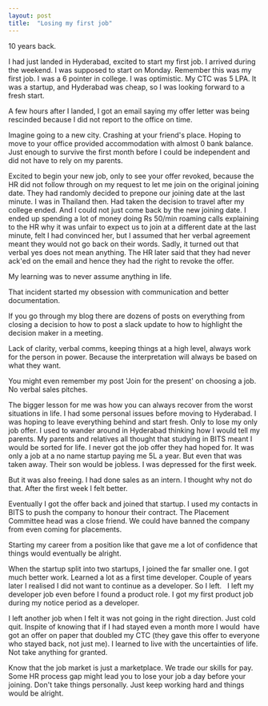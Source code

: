 ```yaml
---
layout: post
title:  "Losing my first job"
---
```


10 years back.

I had just landed in Hyderabad, excited to start my first job. I arrived during the weekend. I was supposed to start on Monday.
Remember this was my first job. I was a 6 pointer in college. I was optimistic. My CTC was 5 LPA. It was a startup, and Hyderabad was cheap, so I was looking forward to a fresh start.

A few hours after I landed, I got an email saying my offer letter was being rescinded because I did not report to the office on time.

Imagine going to a new city. Crashing at your friend's place. Hoping to move to your office provided accommodation with almost 0 bank balance. Just enough to survive the first month before I could be independent and did not have to rely on my parents.

Excited to begin your new job, only to see your offer revoked, because the HR did not follow through on my request to let me join on the original joining date. They had randomly decided to prepone our joining date at the last minute. I was in Thailand then. Had taken the decision to travel after my college ended. And I could not just come back by the new joining date. I ended up spending a lot of money doing Rs 50/min roaming calls explaining to the HR why it was unfair to expect us to join at a different date at the last minute, felt I had convinced her, but I assumed that her verbal agreement meant they would not go back on their words. Sadly, it turned out that verbal yes does not mean anything. The HR later said that they had never ack'ed on the email and hence they had the right to revoke the offer.

My learning was to never assume anything in life.

That incident started my obsession with communication and better documentation.

If you go through my blog there are dozens of posts on everything from closing a decision to how to post a slack update to how to highlight the decision maker in a meeting.

Lack of clarity, verbal comms, keeping things at a high level, always work for the person in power.
Because the interpretation will always be based on what they want.

You might even remember my post 'Join for the present' on choosing a job. No verbal sales pitches. 

The bigger lesson for me was how you can always recover from the worst situations in life. I had some personal issues before moving to Hyderabad. I was hoping to leave everything behind and start fresh. Only to lose my only job offer. I used to wander around in Hyderabad thinking how I would tell my parents. My parents and relatives all thought that studying in BITS meant I would be sorted for life. I never got the job offer they had hoped for. It was only a job at a no name startup paying me 5L a year. But even that was taken away. Their son would be jobless. I was depressed for the first week. 

But it was also freeing. I had done sales as an intern. I thought why not do that. After the first week I felt better.

Eventually I got the offer back and joined that startup. I used my contacts in BITS to push the company to honour their contract. The Placement Committee head was a close friend. We could have banned the company from even coming for placements.

Starting my career from a position like that gave me a lot of confidence that things would eventually be alright.

When the startup split into two startups, I joined the far smaller one. I got much better work. Learned a lot as a first time developer. Couple of years later I realised I did not want to continue as a developer. So I left.
 
I left my developer job even before I found a product role. I got my first product job during my notice period as a developer.

I left another job when I felt it was not going in the right direction. Just cold quit. Inspite of knowing that if I had stayed even a month more I would  have got an offer on paper that doubled my CTC (they gave this offer to everyone who stayed back, not just me). I learned to live with the uncertainties of life. Not take anything for granted. 

Know that the job market is just a marketplace. We trade our skills for pay. Some HR process gap might lead you to lose your job a day before your joining. Don't take things personally. Just keep working hard and things would be alright.
